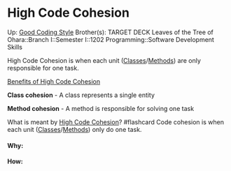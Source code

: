 # High Code Cohesion

Up: [Good Coding Style](good_coding_style)
Brother(s):
TARGET DECK
Leaves of the Tree of Ohara::Branch I::Semester I::1202 Programming::Software Development Skills

High Code Cohesion is when each unit ([Classes](classes)/[Methods](methods)) are only responsible for one task.

[Benefits of High Code Cohesion](benefits_of_high_code_cohesion)

**Class cohesion** - A class represents a single entity

**Method cohesion** - A method is responsible for solving one task

What is meant by [High Code Cohesion](high_code_cohesion)? #flashcard 
Code cohesion is when each unit ([Classes](classes)/[Methods](methods)) only do one task.





































#### Why:
#### How:









